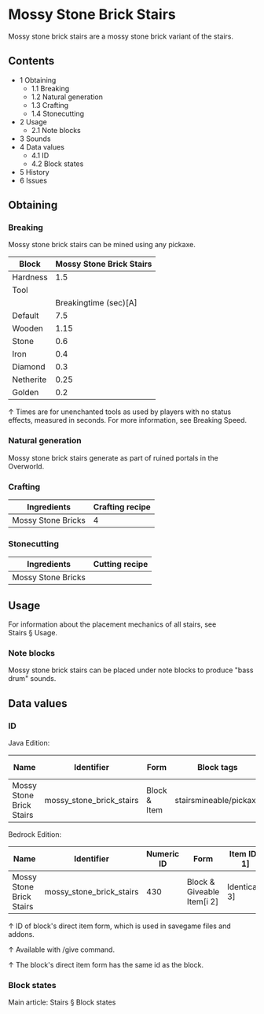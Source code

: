# Mossy Stone Brick Stairs
Mossy stone brick stairs are a mossy stone brick variant of the stairs.

## Contents
- 1 Obtaining
	- 1.1 Breaking
	- 1.2 Natural generation
	- 1.3 Crafting
	- 1.4 Stonecutting
- 2 Usage
	- 2.1 Note blocks
- 3 Sounds
- 4 Data values
	- 4.1 ID
	- 4.2 Block states
- 5 History
- 6 Issues

## Obtaining
### Breaking
Mossy stone brick stairs can be mined using any pickaxe.

| Block     | Mossy Stone Brick Stairs |
|-----------|--------------------------|
| Hardness  | 1.5                      |
| Tool      |                          |
|           | Breakingtime (sec)[A]    |
| Default   | 7.5                      |
| Wooden    | 1.15                     |
| Stone     | 0.6                      |
| Iron      | 0.4                      |
| Diamond   | 0.3                      |
| Netherite | 0.25                     |
| Golden    | 0.2                      |


↑ Times are for unenchanted tools as used by players with no status effects, measured in seconds. For more information, see Breaking Speed.


### Natural generation
Mossy stone brick stairs generate as part of ruined portals in the Overworld.

### Crafting
| Ingredients        | Crafting recipe |
|--------------------|-----------------|
| Mossy Stone Bricks | 4               |

### Stonecutting
| Ingredients        | Cutting recipe |
|--------------------|----------------|
| Mossy Stone Bricks |                |

## Usage
For information about the placement mechanics of all stairs, see Stairs § Usage.

### Note blocks
Mossy stone brick stairs can be placed under note blocks to produce "bass drum" sounds.

## Data values
### ID
Java Edition:

| Name                     | Identifier               | Form         | Block tags             | Item tags | Translation key                          |
|--------------------------|--------------------------|--------------|------------------------|-----------|------------------------------------------|
| Mossy Stone Brick Stairs | mossy_stone_brick_stairs | Block & Item | stairsmineable/pickaxe | stairs    | block.minecraft.mossy_stone_brick_stairs |

Bedrock Edition:

| Name                     | Identifier               | Numeric ID | Form                       | Item ID[i 1]   | Translation key                    |
|--------------------------|--------------------------|------------|----------------------------|----------------|------------------------------------|
| Mossy Stone Brick Stairs | mossy_stone_brick_stairs | 430        | Block & Giveable Item[i 2] | Identical[i 3] | tile.mossy_stone_brick_stairs.name |


↑ ID of block's direct item form, which is used in savegame files and addons.

↑ Available with /give command.

↑ The block's direct item form has the same id as the block.


### Block states
Main article: Stairs § Block states

